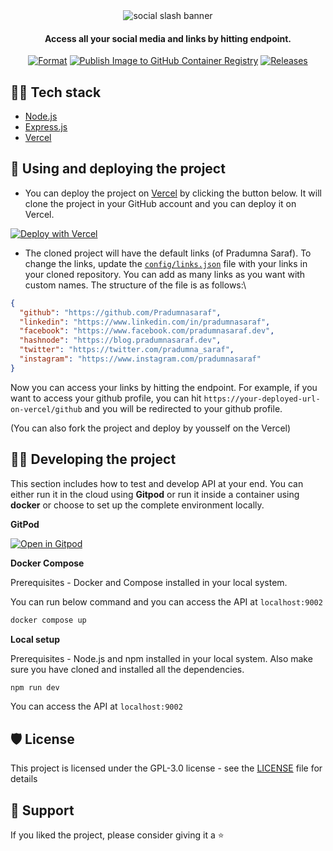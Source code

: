<div align="center">

<img src="https://user-images.githubusercontent.com/51878265/218109696-cf037ad4-87a4-4866-9df3-de7422c96b95.png" alt = "social slash banner">

<h4>Access all your social media and links by hitting endpoint.</h4>

[![Format](https://github.com/Pradumnasaraf/SocialSlash/actions/workflows/prettier.yml/badge.svg)](https://github.com/Pradumnasaraf/SocialSlash/actions/workflows/prettier.yml) [![Publish Image to GitHub Container Registry](https://github.com/Pradumnasaraf/SocialSlash/actions/workflows/publish-ghcr.yml/badge.svg)](https://github.com/Pradumnasaraf/SocialSlash/actions/workflows/publish-ghcr.yml) [![Releases](https://github.com/Pradumnasaraf/SocialSlash/actions/workflows/releases.yml/badge.svg)](https://github.com/Pradumnasaraf/SocialSlash/actions/workflows/releases.yml)

</div>

## 👨‍💻 Tech stack

- [Node.js](https://nodejs.org/en/)
- [Express.js](https://expressjs.com/)
- [Vercel](https://vercel.com/)

## 🚀 Using and deploying the project

- You can deploy the project on [Vercel](https://vercel.com/) by clicking the button below. It will clone the project in your GitHub account and you can deploy it on Vercel.

[![Deploy with Vercel](https://vercel.com/button)](https://vercel.com/new/clone?repository-url=https%3A%2F%2Fgithub.com%2FPradumnasaraf%2FSocialSlash)

- The cloned project will have the default links (of Pradumna Saraf). To change the links, update the [`config/links.json`](/config/links.json) file with your links in your cloned repository. You can add as many links as you want with custom names. The structure of the file is as follows:\

```json
{
  "github": "https://github.com/Pradumnasaraf",
  "linkedin": "https://www.linkedin.com/in/pradumnasaraf",
  "facebook": "https://www.facebook.com/pradumnasaraf.dev",
  "hashnode": "https://blog.pradumnasaraf.dev",
  "twitter": "https://twitter.com/pradumna_saraf",
  "instagram": "https://www.instagram.com/pradumnasaraf"
}
```

Now you can access your links by hitting the endpoint. For example, if you want to access your github profile, you can hit `https://your-deployed-url-on-vercel/github` and you will be redirected to your github profile.

(You can also fork the project and deploy by yousself on the Vercel)

## 👨‍💻 Developing the project

This section includes how to test and develop API at your end. You can either run it in the cloud using **Gitpod** or run it inside a container using **docker** or choose to set up the complete environment locally.

**GitPod**

[![Open in Gitpod](https://gitpod.io/button/open-in-gitpod.svg)](https://gitpod.io/#https://github.com/Pradumnasaraf/SocialSlash)

**Docker Compose**

Prerequisites - Docker and Compose installed in your local system.

You can run below command and you can access the API at `localhost:9002`

```bash
docker compose up
```

**Local setup**

Prerequisites - Node.js and npm installed in your local system. Also make sure you have cloned and installed all the dependencies.

```js
npm run dev
```

You can access the API at `localhost:9002`

## 🛡️ License

This project is licensed under the GPL-3.0 license - see the [LICENSE](LICENSE) file for details

## 🤝 Support

If you liked the project, please consider giving it a ⭐️
